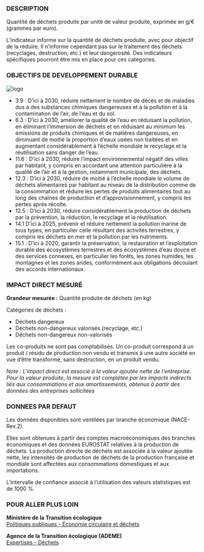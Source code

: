 ### DESCRIPTION

Quantité de déchets produite par unité de valeur produite, exprimée en g/€ (grammes par euro).

L’indicateur informe sur la quantité de déchets produite, avec pour objectif de la réduire.
Il n’informe cependant pas sur le traitement des déchets (recyclages, destruction, etc.) et leur dangerosité. Des indicateurs spécifiques pourront être mis en place pour ces catégories.

### OBJECTIFS DE DEVELOPPEMENT DURABLE

<div id="strip-odd" className="strip">
    <img id="logo-odd" src=/images/odd/odd_was.png alt="logo"/>
</div>

* 3.9 : D’ici à 2030, réduire nettement le nombre de décès et de maladies dus à des substances chimiques dangereuses et à la pollution et à la contamination de l’air, de l’eau et du sol.
* 6.3 : D’ici à 2030, améliorer la qualité de l’eau en réduisant la pollution, en éliminant l’immersion de déchets et en réduisant au minimum les émissions de produits chimiques et de matières dangereuses, en diminuant de moitié la proportion d’eaux usées non traitées et en augmentant considérablement à l’échelle mondiale le recyclage et la réutilisation sans danger de l’eau.
* 11.6 : D’ici à 2030, réduire l’impact environnemental négatif des villes par habitant, y compris en accordant une attention particulière à la qualité de l’air et à la gestion, notamment municipale, des déchets.
* 12.3 : D’ici à 2030, réduire de moitié à l’échelle mondiale le volume de déchets alimentaires par habitant au niveau de la distribution comme de la consommation et réduire les pertes de produits alimentaires tout au long des chaînes de production et d’approvisionnement, y compris les pertes après récolte.
* 12.5 : D’ici à 2030, réduire considérablement la production de déchets par la prévention, la réduction, le recyclage et la réutilisation.
* 14.1 D’ici à 2025, prévenir et réduire nettement la pollution marine de tous types, en particulier celle résultant des activités terrestres, y compris les déchets en mer et la pollution par les nutriments.
* 15.1 : D’ici à 2020, garantir la préservation, la restauration et l’exploitation durable des écosystèmes terrestres et des écosystèmes d’eau douce et des services connexes, en particulier les forêts, les zones humides, les montagnes et les zones arides, conformément aux obligations découlant des accords internationaux.

### IMPACT DIRECT MESUR&Eacute;

**Grandeur mesurée :** Quantité produite de déchets (en kg)

Catégories de déchets :
* Déchets dangereux
* Déchets non-dangereux valorisés (recyclage, etc.)
* Déchets non-dangereux non-valorisés

Les co-produits ne sont pas comptabilisés. Un co-produit correspond à un produit / résidu de production non vendu et transmis à une autre société en vue d’être transformé, sans destruction, en un produit vendu.

*Note : L'impact direct est associé à la valeur ajoutée nette de l'entreprise. Pour la valeur produite, la mesure est complétée par les impacts indirects liés aux consommations et aux amortissements, obtenus à partir des données des entreprises sollicitées*

### DONNEES PAR DEFAUT

Les données disponibles sont ventilées par branche économique (NACE-Rev.2).

Elles sont obtenues à partir des comptes macroéconomiques des branches économiques et des données EUROSTAT relatives à la production de déchets. La production directe de déchets est associée à la valeur ajoutée nette, les intensités de production de déchets de la production française et mondiale sont affectées aux consommations domestiques et aux importations.

L’intervalle de confiance associé à l’utilisation des valeurs statistiques est de 1000 %.

### POUR ALLER PLUS LOIN

**Ministère de la Transition écologique**  
[Politiques publiques - Économie circulaire et déchets](https://www.ecologie.gouv.fr/politiques/economie-circulaire-et-dechets)

**Agence de la Transition écologique (ADEME)**  
[Expertises - Déchets](https://www.ademe.fr/expertises/dechets)
